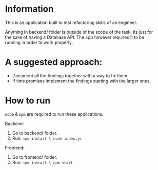 # Information

This is an application built to test refactoring skills of an engineer.

Anything in backend/ folder is outside of the scope of the task. Its just for the sake of having a Database API. The app however requires it to be running in order to work properly.

# A suggested approach:

- Document all the findings together with a way to fix them.
- If time promises implement the findings starting with the larger ones.

# How to run

`node` & `npm` are required to run these applications.

Backend:

1. Go to backend/ folder.
2. Run: `npm install \ node index.js`

Frontend:

1. Go to frontend/ folder.
2. Run: `npm install \ npm start`
